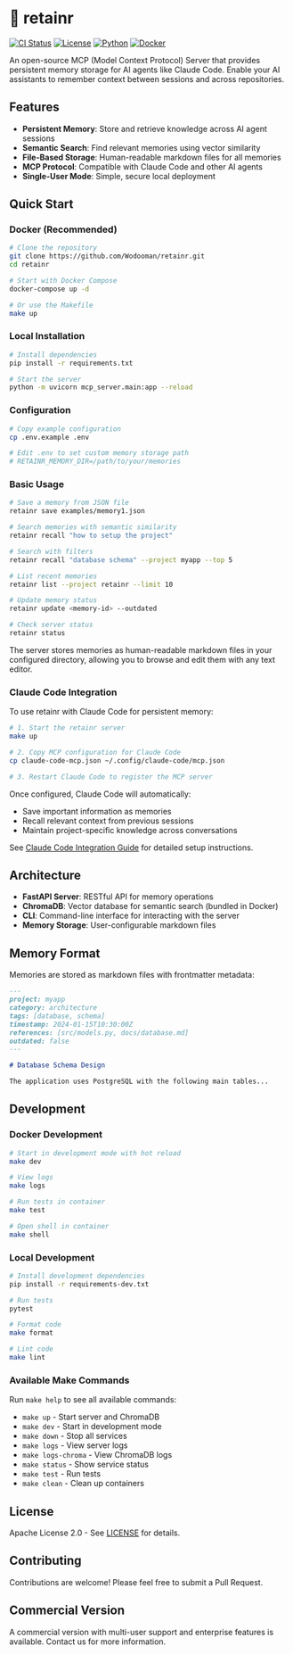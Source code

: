 # 🧠 retainr

[![CI Status](https://github.com/Wodooman/retainr/workflows/CI/badge.svg)](https://github.com/Wodooman/retainr/actions)
[![License](https://img.shields.io/badge/License-Apache%202.0-blue.svg)](LICENSE)
[![Python](https://img.shields.io/badge/python-3.9+-blue.svg)](https://python.org)
[![Docker](https://img.shields.io/badge/docker-ready-blue.svg)](https://hub.docker.com)

An open-source MCP (Model Context Protocol) Server that provides persistent memory storage for AI agents like Claude Code. Enable your AI assistants to remember context between sessions and across repositories.

## Features

- **Persistent Memory**: Store and retrieve knowledge across AI agent sessions
- **Semantic Search**: Find relevant memories using vector similarity
- **File-Based Storage**: Human-readable markdown files for all memories
- **MCP Protocol**: Compatible with Claude Code and other AI agents
- **Single-User Mode**: Simple, secure local deployment

## Quick Start

### Docker (Recommended)

```bash
# Clone the repository
git clone https://github.com/Wodooman/retainr.git
cd retainr

# Start with Docker Compose
docker-compose up -d

# Or use the Makefile
make up
```

### Local Installation

```bash
# Install dependencies
pip install -r requirements.txt

# Start the server
python -m uvicorn mcp_server.main:app --reload
```

### Configuration

```bash
# Copy example configuration
cp .env.example .env

# Edit .env to set custom memory storage path
# RETAINR_MEMORY_DIR=/path/to/your/memories
```

### Basic Usage

```bash
# Save a memory from JSON file
retainr save examples/memory1.json

# Search memories with semantic similarity
retainr recall "how to setup the project"

# Search with filters
retainr recall "database schema" --project myapp --top 5

# List recent memories
retainr list --project retainr --limit 10

# Update memory status
retainr update <memory-id> --outdated

# Check server status
retainr status
```

The server stores memories as human-readable markdown files in your configured directory, allowing you to browse and edit them with any text editor.

### Claude Code Integration

To use retainr with Claude Code for persistent memory:

```bash
# 1. Start the retainr server
make up

# 2. Copy MCP configuration for Claude Code
cp claude-code-mcp.json ~/.config/claude-code/mcp.json

# 3. Restart Claude Code to register the MCP server
```

Once configured, Claude Code will automatically:
- Save important information as memories
- Recall relevant context from previous sessions
- Maintain project-specific knowledge across conversations

See [Claude Code Integration Guide](docs/claude-code-integration.md) for detailed setup instructions.

## Architecture

- **FastAPI Server**: RESTful API for memory operations
- **ChromaDB**: Vector database for semantic search (bundled in Docker)
- **CLI**: Command-line interface for interacting with the server
- **Memory Storage**: User-configurable markdown files

## Memory Format

Memories are stored as markdown files with frontmatter metadata:

```markdown
---
project: myapp
category: architecture
tags: [database, schema]
timestamp: 2024-01-15T10:30:00Z
references: [src/models.py, docs/database.md]
outdated: false
---

# Database Schema Design

The application uses PostgreSQL with the following main tables...
```

## Development

### Docker Development

```bash
# Start in development mode with hot reload
make dev

# View logs
make logs

# Run tests in container
make test

# Open shell in container
make shell
```

### Local Development

```bash
# Install development dependencies
pip install -r requirements-dev.txt

# Run tests
pytest

# Format code
make format

# Lint code
make lint
```

### Available Make Commands

Run `make help` to see all available commands:

- `make up` - Start server and ChromaDB
- `make dev` - Start in development mode
- `make down` - Stop all services
- `make logs` - View server logs
- `make logs-chroma` - View ChromaDB logs
- `make status` - Show service status
- `make test` - Run tests
- `make clean` - Clean up containers

## License

Apache License 2.0 - See [LICENSE](LICENSE) for details.

## Contributing

Contributions are welcome! Please feel free to submit a Pull Request.

## Commercial Version

A commercial version with multi-user support and enterprise features is available. Contact us for more information.